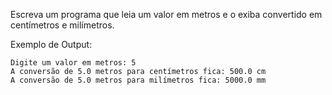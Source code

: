 Escreva um programa que leia um valor em metros e o exiba convertido em centímetros e milímetros.

Exemplo de Output:
~~~
Digite um valor em metros: 5
A conversão de 5.0 metros para centímetros fica: 500.0 cm
A conversão de 5.0 metros para milímetros fica: 5000.0 mm
~~~